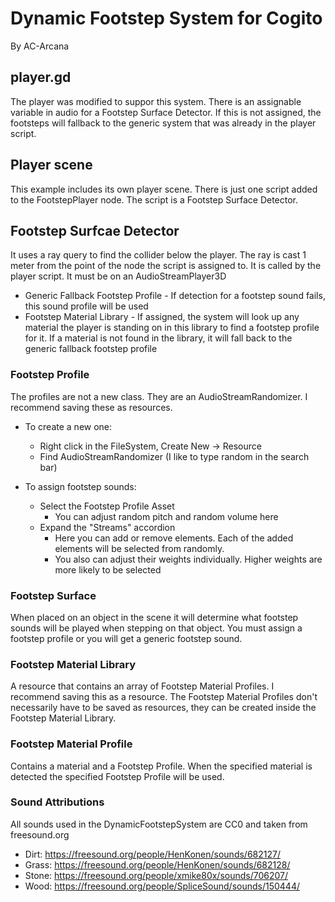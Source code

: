 # Dynamic Footstep System for Cogito
By AC-Arcana

## player.gd
The player was modified to suppor this system. There is an assignable variable in audio for a Footstep Surface Detector. If this is not assigned, the footsteps will fallback to the generic system that was already in the player script.

## Player scene
This example includes its own player scene. There is just one script added to the FootstepPlayer node. The script is a Footstep Surface Detector.

## Footstep Surfcae Detector
It uses a ray query to find the collider below the player. The ray is cast 1 meter from the point of the node the script is assigned to. It is called by the player script. It must be on an AudioStreamPlayer3D
- Generic Fallback Footstep Profile - If detection for a footstep sound fails, this sound profile will be used
- Footstep Material Library - If assigned, the system will look up any material the player is standing on in this library to find a footstep profile for it. If a material is not found in the library, it will fall back to the generic fallback footstep profile

### Footstep Profile
The profiles are not a new class. They are an AudioStreamRandomizer. I recommend saving these as resources.

- To create a new one:
  - Right click in the FileSystem, Create New -> Resource
  - Find AudioStreamRandomizer (I like to type random in the search bar)

- To assign footstep sounds:
  - Select the Footstep Profile Asset
	- You can adjust random pitch and random volume here
  - Expand the "Streams" accordion
	- Here you can add or remove elements. Each of the added elements will be selected from randomly.
	- You also can adjust their weights individually. Higher weights are more likely to be selected

### Footstep Surface
When placed on an object in the scene it will determine what footstep sounds will be played when stepping on that object.
You must assign a footstep profile or you will get a generic footstep sound.

### Footstep Material Library
A resource that contains an array of Footstep Material Profiles. I recommend saving this as a resource.
The Footstep Material Profiles don't necessarily have to be saved as resources, they can be created inside the Footstep Material Library.

### Footstep Material Profile
Contains a material and a Footstep Profile. When the specified material is detected the specified Footstep Profile will be used.

### Sound Attributions
All sounds used in the DynamicFootstepSystem are CC0 and taken from freesound.org
- Dirt: https://freesound.org/people/HenKonen/sounds/682127/
- Grass: https://freesound.org/people/HenKonen/sounds/682128/
- Stone: https://freesound.org/people/xmike80x/sounds/706207/
- Wood: https://freesound.org/people/SpliceSound/sounds/150444/
